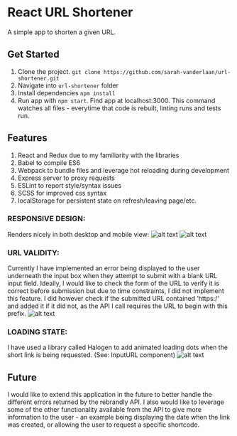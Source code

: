 # React URL Shortener
A simple app to shorten a given URL.

## Get Started

1) Clone the project. `git clone https://github.com/sarah-vanderlaan/url-shortener.git`
2) Navigate into `url-shortener` folder
2) Install dependencies `npm install`
3) Run app with `npm start`.  Find app at localhost:3000. This command watches all files - everytime that code is rebuilt, linting runs and tests run.

## Features

1) React and Redux due to my familiarity with the libraries
2) Babel to compile ES6
3) Webpack to bundle files and leverage hot reloading during development
4) Express server to proxy requests
5) ESLint to report style/syntax issues
6) SCSS for improved css syntax
7) localStorage for persistent state on refresh/leaving page/etc.

### RESPONSIVE DESIGN:
Renders nicely in both desktop and mobile view:
![alt text](https://raw.githubusercontent.com/sarah-vanderlaan/url-shortener/master/resources/mobile.png)
![alt text](https://raw.githubusercontent.com/sarah-vanderlaan/url-shortener/master/resources/desktop.png)

### URL VALIDITY:
Currently I have implemented an error being displayed to the user underneath the input box when they attempt to submit with a blank URL input field. Ideally, I would like to check the form of the URL to verify it is correct before submission but due to time constraints, I did not implement this feature.  I did however check if the submitted URL contained ‘https:/' and added it if it did not, as the API I call requires the URL to begin with this prefix.
![alt text](https://raw.githubusercontent.com/sarah-vanderlaan/url-shortener/master/resources/invalidURL.png)

### LOADING STATE:
I have used a library called Halogen to add animated loading dots when the short link is being requested.  (See: InputURL component)
![alt text](https://raw.githubusercontent.com/sarah-vanderlaan/url-shortener/master/resources/loading.png)

## Future

I would like to extend this application in the future to better handle the different errors returned by the rebrandly API.  I also would like to leverage some of the other functionality available from the API to give more information to the user - an example being displaying the date when the link was created, or allowing the user to request a specific shortcode.  
